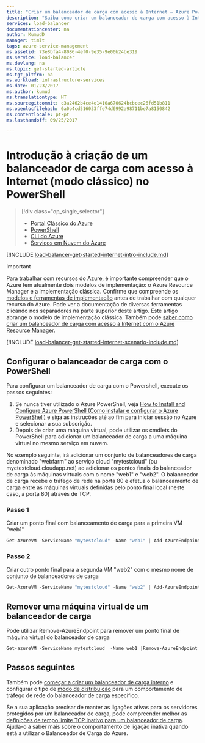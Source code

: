 ```yaml
---
title: "Criar um balanceador de carga com acesso à Internet – Azure PowerShell clássico | Microsoft Docs"
description: "Saiba como criar um balanceador de carga com acesso à Internet no modo clássico com o PowerShell"
services: load-balancer
documentationcenter: na
author: KumudD
manager: timlt
tags: azure-service-management
ms.assetid: 73e8bfa4-8086-4ef0-9e35-9e00b24be319
ms.service: load-balancer
ms.devlang: na
ms.topic: get-started-article
ms.tgt_pltfrm: na
ms.workload: infrastructure-services
ms.date: 01/23/2017
ms.author: kumud
ms.translationtype: HT
ms.sourcegitcommit: c3a2462b4ce4e1410a670624bcbcec26fd51b811
ms.openlocfilehash: 0a0b4cd516033ffe74d6992a98711be7a8150842
ms.contentlocale: pt-pt
ms.lasthandoff: 09/25/2017

---
```


# <a name="get-started-creating-an-internet-facing-load-balancer-classic-in-powershell"></a>Introdução à criação de um balanceador de carga com acesso à Internet (modo clássico) no PowerShell

> [!div class="op_single_selector"]
> * [Portal Clássico do Azure](../load-balancer/load-balancer-get-started-internet-classic-portal.md)
> * [PowerShell](../load-balancer/load-balancer-get-started-internet-classic-ps.md)
> * [CLI do Azure](../load-balancer/load-balancer-get-started-internet-classic-cli.md)
> * [Serviços em Nuvem do Azure](../load-balancer/load-balancer-get-started-internet-classic-cloud.md)

[!INCLUDE [load-balancer-get-started-internet-intro-include.md](../../includes/load-balancer-get-started-internet-intro-include.md)]

> [!IMPORTANT]
> Para trabalhar com recursos do Azure, é importante compreender que o Azure tem atualmente dois modelos de implementação: o Azure Resource Manager e a implementação clássica. Confirme que compreende os [modelos e ferramentas de implementação](../azure-classic-rm.md) antes de trabalhar com qualquer recurso do Azure. Pode ver a documentação de diversas ferramentas clicando nos separadores na parte superior deste artigo. Este artigo abrange o modelo de implementação clássica. Também pode [saber como criar um balanceador de carga com acesso à Internet com o Azure Resource Manager](load-balancer-get-started-internet-arm-ps.md).

[!INCLUDE [load-balancer-get-started-internet-scenario-include.md](../../includes/load-balancer-get-started-internet-scenario-include.md)]

## <a name="set-up-load-balancer-using-powershell"></a>Configurar o balanceador de carga com o PowerShell

Para configurar um balanceador de carga com o Powershell, execute os passos seguintes:

1. Se nunca tiver utilizado o Azure PowerShell, veja [How to Install and Configure Azure PowerShell (Como instalar e configurar o Azure PowerShell)](/powershell/azure/overview) e siga as instruções até ao fim para iniciar sessão no Azure e selecionar a sua subscrição.
2. Depois de criar uma máquina virtual, pode utilizar os cmdlets do PowerShell para adicionar um balanceador de carga a uma máquina virtual no mesmo serviço em nuvem.

No exemplo seguinte, irá adicionar um conjunto de balanceadores de carga denominado "webfarm" ao serviço cloud "mytestcloud" (ou myctestcloud.cloudapp.net) ao adicionar os pontos finais do balanceador de carga às máquinas virtuais com o nome "web1" e "web2". O balanceador de carga recebe o tráfego de rede na porta 80 e efetua o balanceamento de carga entre as máquinas virtuais definidas pelo ponto final local (neste caso, a porta 80) através de TCP.

### <a name="step-1"></a>Passo 1

Criar um ponto final com balanceamento de carga para a primeira VM "web1"

```powershell
Get-AzureVM -ServiceName "mytestcloud" -Name "web1" | Add-AzureEndpoint -Name "HttpIn" -Protocol "tcp" -PublicPort 80 -LocalPort 80 -LBSetName "WebFarm" -ProbePort 80 -ProbeProtocol "http" -ProbePath '/' | Update-AzureVM
```

### <a name="step-2"></a>Passo 2

Criar outro ponto final para a segunda VM "web2" com o mesmo nome de conjunto de balanceadores de carga

```powershell
Get-AzureVM -ServiceName "mytestcloud" -Name "web2" | Add-AzureEndpoint -Name "HttpIn" -Protocol "tcp" -PublicPort 80 -LocalPort 80 -LBSetName "WebFarm" -ProbePort 80 -ProbeProtocol "http" -ProbePath '/' | Update-AzureVM
```

## <a name="remove-a-virtual-machine-from-a-load-balancer"></a>Remover uma máquina virtual de um balanceador de carga

Pode utilizar Remove-AzureEndpoint para remover um ponto final de máquina virtual do balanceador de carga

```powershell
Get-azureVM -ServiceName mytestcloud  -Name web1 |Remove-AzureEndpoint -Name httpin | Update-AzureVM
```

## <a name="next-steps"></a>Passos seguintes

Também pode [começar a criar um balanceador de carga interno](load-balancer-get-started-ilb-classic-ps.md) e configurar o tipo de [modo de distribuição](load-balancer-distribution-mode.md) para um comportamento de tráfego de rede do balanceador de carga específico.

Se a sua aplicação precisar de manter as ligações ativas para os servidores protegidos por um balanceador de carga, pode compreender melhor as [definições de tempo limite TCP inativo para um balanceador de carga](load-balancer-tcp-idle-timeout.md). Ajuda-o a saber mais sobre o comportamento de ligação inativa quando está a utilizar o Balanceador de Carga do Azure.

